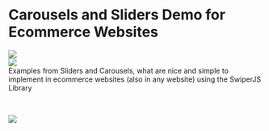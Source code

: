 <h1>Carousels and Sliders Demo for Ecommerce Websites</h1>


![](https://img.shields.io/badge/SwiperJS-yes-brightgreen)   
![](https://img.shields.io/badge/documentation-yes-brightgreen)
<br>
Examples from Sliders and Carousels, what are nice and simple to implement in ecommerce websites (also in any website) using the SwiperJS Library

<br>

[![](https://img.shields.io/badge/M_Editor.md-yes-brightgreen)](https://pandao.github.io/editor.md/en.html)
